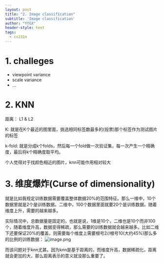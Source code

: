 ```yaml
---
layout: post
title: "2. Image classification"
subtitle: 'Image classification'
author: "YYGX"
header-style: text
tags:
  - cs231n
---
```



# 1. challeges
- viewpoint variance
- scale variance
- ...


# 2. KNN
距离： L1 & L2

K: 就是在K个最近的图里面，挑选相同标签数最多的(投票)那个标签作为测试图片的标签

k-fold: 就是分成k个folds，然后每一个fold做一次验证集，每一次产生一个精确度，最后将k个精确度取平均。

个人觉得对于找颜色相近的图片，knn可能作用相对较大
# 3. 维度爆炸(Curse of dimensionality)
就是比如我规定训练数据需要覆盖整体数据20%的范围特征。那么一维中，10个数据里就是2个是训练数据。二维中，100个数据里面就要20个是训练数据。随着维度上升，需要的越来越多。

实际情况中，总数据量是固定的，也就是说，1维是10个，二维也是10个而非100个，随着维度升高，数据变得稀疏，那么需要的训练数据就会越来越多。比如二维下还要保证20%的覆盖，则需要每个维度上需要根号2//根号10(大约45%)那么多的比例的训练数据：
![image.png](https://i.loli.net/2019/09/23/xSFNUpO4unjqv5J.png)

而该问题对于knn尤甚。因为knn是基于距离的，而维度升高，数据稀疏化，距离就会更加的大，那么距离表示的意义就没那么重要了。